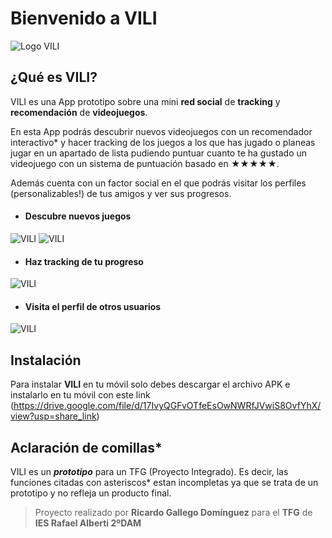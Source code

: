 # Bienvenido a VILI
![Logo VILI](https://imgur.com/z6SsxYZ.png)

## ¿Qué es VILI?

 VILI es una App prototipo sobre una mini **red social** de **tracking** y **recomendación** de **videojuegos**. 

En esta App podrás descubrir nuevos videojuegos con un recomendador interactivo* y hacer tracking de los juegos a los que has jugado o planeas jugar en un apartado de lista pudiendo puntuar cuanto te ha gustado un videojuego con un sistema de puntuación basado en **★★★★★**.
 
Además cuenta con un factor social en el que podrás visitar los perfiles (personalizables!) de tus amigos y ver sus progresos. 

- #### Descubre nuevos juegos
![VILI](https://imgur.com/6oPO8y8.png)
![VILI](https://imgur.com/B4rrX9i.png)
- #### Haz tracking de tu progreso
![VILI](https://imgur.com/PRTNMsJ.png)
 - #### Visita el perfil de otros usuarios
![VILI](https://imgur.com/PA1TZyA.png)


## Instalación

Para instalar **VILI** en tu móvil solo debes descargar el archivo APK e instalarlo en tu móvil con este link (https://drive.google.com/file/d/17IvyQGFvOTfeEsOwNWRfJVwiS8OvfYhX/view?usp=share_link)

## Aclaración de comillas*

VILI es un ***prototipo***  para un TFG (Proyecto Integrado). Es decir, las funciones citadas con asteriscos* estan incompletas ya que se trata de un prototipo y no refleja un producto final.


> Proyecto realizado por **Ricardo Gallego Domínguez** para el **TFG**
> de **IES Rafael Alberti 2ºDAM**



